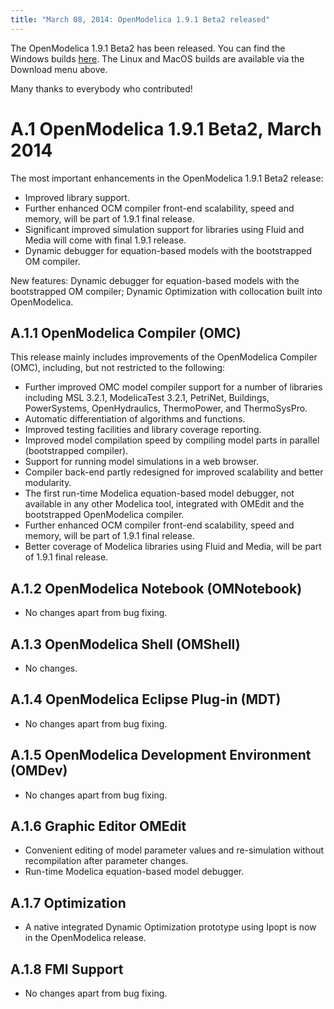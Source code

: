 ```yaml
---
title: "March 08, 2014: OpenModelica 1.9.1 Beta2 released"
---
```

The OpenModelica 1.9.1 Beta2 has been released. You can find the Windows builds&nbsp;<a href="https://build.openmodelica.org/omc/builds/windows/releases/1.9.1/beta2" target="_blank">here</a>. The Linux and MacOS builds are available via the Download menu above.

Many thanks to everybody who contributed!

# <span lang="SV">A.1<span style="font: 7pt;"> </span></span><span lang="SV">OpenModelica 1.9.1 Beta2, March 2014</span>

The most important enhancements in the OpenModelica 1.9.1 Beta2 release:

  * Improved library support.
  * Further enhanced OCM compiler front-end scalability, speed and memory, will be part of 1.9.1 final release.
  * Significant improved simulation support for libraries using Fluid and Media will come with final 1.9.1 release.
  * Dynamic debugger for equation-based models with the bootstrapped OM compiler.

<div>
  New features: Dynamic debugger for equation-based models with the bootstrapped OM compiler; Dynamic Optimization with collocation built into OpenModelica.
</div>

## <span lang="SV">A.1.1<span style="font: 7pt;"> </span></span><span lang="SV">OpenModelica Compiler (OMC)</span>

This release mainly includes improvements of the OpenModelica Compiler (OMC), including, but not restricted to the following:

  * Further improved OMC model compiler support for a number of libraries including MSL 3.2.1, ModelicaTest 3.2.1, PetriNet, Buildings, PowerSystems, OpenHydraulics, ThermoPower, and ThermoSysPro.
  * Automatic differentiation of algorithms and functions.
  * Improved testing facilities and library coverage reporting.
  * Improved model compilation speed by compiling model parts in parallel (bootstrapped compiler).
  * Support for running model simulations in a web browser.
  * Compiler back-end partly redesigned for improved scalability and better modularity.
  * The first run-time Modelica equation-based model debugger, not available in any other Modelica tool, integrated with OMEdit and the bootstrapped OpenModelica compiler.
  * Further enhanced OCM compiler front-end scalability, speed and memory, will be part of 1.9.1 final release.
  * Better coverage of Modelica libraries using Fluid and Media, will be part of 1.9.1 final release.

## <span lang="SV">A.1.2<span style="font: 7pt;"> </span></span><span lang="SV">OpenModelica Notebook (OMNotebook)</span>

  * No changes apart from bug fixing.

## <span lang="SV">A.1.3<span style="font: 7pt;"> </span></span><span lang="SV">OpenModelica Shell (OMShell)</span>

  * No changes.

## A.1.4 <span style="font: 7pt;"></span>OpenModelica Eclipse Plug-in (MDT)

  * No changes apart from bug fixing.

## <span lang="SV">A.1.5<span style="font: 7pt;"> </span></span><span lang="SV">OpenModelica Development Environment (OMDev)</span>

  * No changes apart from bug fixing.

## <span lang="SV">A.1.6<span style="font: 7pt;"> </span></span><span lang="SV">Graphic Editor OMEdit</span>

  * Convenient editing of model parameter values and re-simulation without recompilation after parameter changes.
  * Run-time Modelica equation-based model debugger.

## <span lang="SV">A.1.7<span style="font: 7pt;"> </span></span><span lang="SV">Optimization</span>

  * A native integrated Dynamic Optimization prototype using Ipopt is now in the OpenModelica release.

## <span lang="SV">A.1.8<span style="font: 7pt;"> </span></span><span lang="SV">FMI Support</span>

  * No changes apart from bug fixing.
